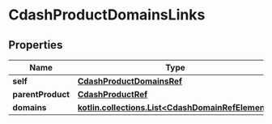
# CdashProductDomainsLinks

## Properties
| Name | Type | Description | Notes |
| ------------ | ------------- | ------------- | ------------- |
| **self** | [**CdashProductDomainsRef**](CdashProductDomainsRef.md) |  |  [optional] |
| **parentProduct** | [**CdashProductRef**](CdashProductRef.md) |  |  [optional] |
| **domains** | [**kotlin.collections.List&lt;CdashDomainRefElement&gt;**](CdashDomainRefElement.md) |  |  [optional] |



